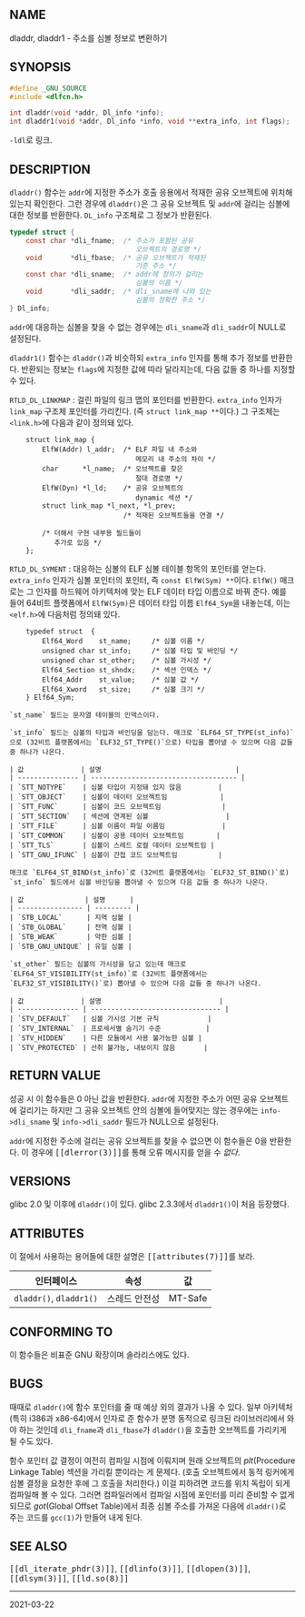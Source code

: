 ## NAME

dladdr, dladdr1 - 주소를 심볼 정보로 변환하기

## SYNOPSIS

```c
#define _GNU_SOURCE
#include <dlfcn.h>

int dladdr(void *addr, Dl_info *info);
int dladdr1(void *addr, Dl_info *info, void **extra_info, int flags);
```

`-ldl`로 링크.

## DESCRIPTION

`dladdr()` 함수는 `addr`에 지정한 주소가 호출 응용에서 적재한 공유 오브젝트에 위치해 있는지 확인한다. 그런 경우에 `dladdr()`은 그 공유 오브젝트 및 `addr`에 걸리는 심볼에 대한 정보를 반환한다. `DL_info` 구조체로 그 정보가 반환된다.

```c
typedef struct {
    const char *dli_fname;  /* 주소가 포함된 공유
                               오브젝트의 경로명 */
    void       *dli_fbase;  /* 공유 오브젝트가 적재된
                               기준 주소 */
    const char *dli_sname;  /* addr에 정의가 걸리는
                               심볼의 이름 */
    void       *dli_saddr;  /* dli_sname에 나와 있는
                               심볼의 정확한 주소 */
} Dl_info;
```

`addr`에 대응하는 심볼을 찾을 수 없는 경우에는 `dli_sname`과 `dli_saddr`이 NULL로 설정된다.

`dladdr1()` 함수는 `dladdr()`과 비슷하되 `extra_info` 인자를 통해 추가 정보를 반환한다. 반환되는 정보는 `flags`에 지정한 값에 따라 달라지는데, 다음 값들 중 하나를 지정할 수 있다.

`RTLD_DL_LINKMAP`
:   걸린 파일의 링크 맵의 포인터를 반환한다. `extra_info` 인자가 `link_map` 구조체 포인터를 가리킨다. (즉 `struct link_map **`이다.) 그 구조체는 `<link.h>`에 다음과 같이 정의돼 있다.

        struct link_map {
            ElfW(Addr) l_addr;  /* ELF 파일 내 주소와
                                   메모리 내 주소의 차이 */
            char      *l_name;  /* 오브젝트를 찾은
                                   절대 경로명 */
            ElfW(Dyn) *l_ld;    /* 공유 오브젝트의
                                   dynamic 섹션 */
            struct link_map *l_next, *l_prev;
                                /* 적재된 오브젝트들을 연결 */

            /* 더해서 구현 내부용 필드들이
               추가로 있음 */
        };

`RTLD_DL_SYMENT`
:   대응하는 심볼의 ELF 심볼 테이블 항목의 포인터를 얻는다. `extra_info` 인자가 심볼 포인터의 포인터, 즉 `const ElfW(Sym) **`이다. `ElfW()` 매크로는 그 인자를 하드웨어 아키텍처에 맞는 ELF 데이터 타입 이름으로 바꿔 준다. 예를 들어 64비트 플랫폼에서 `ElfW(Sym)`은 데이터 타입 이름 `Elf64_Sym`을 내놓는데, 이는 `<elf.h>`에 다음처럼 정의돼 있다.

        typedef struct  {
            Elf64_Word    st_name;     /* 심볼 이름 */
            unsigned char st_info;     /* 심볼 타입 및 바인딩 */
            unsigned char st_other;    /* 심볼 가시성 */
            Elf64_Section st_shndx;    /* 섹션 인덱스 */
            Elf64_Addr    st_value;    /* 심볼 값 */
            Elf64_Xword   st_size;     /* 심볼 크기 */
        } Elf64_Sym;

    `st_name` 필드는 문자열 테이블의 인덱스이다.

    `st_info` 필드는 심볼의 타입과 바인딩을 담는다. 매크로 `ELF64_ST_TYPE(st_info)`으로 (32비트 플랫폼에서는 `ELF32_ST_TYPE()`으로) 타입을 뽑아낼 수 있으며 다음 값들 중 하나가 나온다.

    | 값              | 설명                                 |
    | --------------- | ------------------------------------ |
    | `STT_NOTYPE`    | 심볼 타입이 지정돼 있지 않음         |
    | `STT_OBJECT`    | 심볼이 데이터 오브젝트임             |
    | `STT_FUNC`      | 심볼이 코드 오브젝트임               |
    | `STT_SECTION`   | 섹션에 연계된 심볼                   |
    | `STT_FILE`      | 심볼 이름이 파일 이름임              |
    | `STT_COMMON`    | 심볼이 공용 데이터 오브젝트임        |
    | `STT_TLS`       | 심볼이 스레드 로컬 데이터 오브젝트임 |
    | `STT_GNU_IFUNC` | 심볼이 간접 코드 오브젝트임          |

    매크로 `ELF64_ST_BIND(st_info)`로 (32비트 플랫폼에서는 `ELF32_ST_BIND()`로) `st_info` 필드에서 심볼 바인딩을 뽑아낼 수 있으며 다음 값들 중 하나가 나온다.

    | 값               | 설명      |
    | ---------------- | --------- |
    | `STB_LOCAL`      | 지역 심볼 |
    | `STB_GLOBAL`     | 전역 심볼 |
    | `STB_WEAK`       | 약한 심볼 |
    | `STB_GNU_UNIQUE` | 유일 심볼 |

    `st_other` 필드는 심볼의 가시성을 담고 있는데 매크로 `ELF64_ST_VISIBILITY(st_info)`로 (32비트 플랫폼에서는 `ELF32_ST_VISIBILITY()`로) 뽑아낼 수 있으며 다음 값들 중 하나가 나온다.

    | 값              | 설명                             |
    | --------------- | -------------------------------- |
    | `STV_DEFAULT`   | 심볼 가시성 기본 규칙            |
    | `STV_INTERNAL`  | 프로세서별 숨기기 수준           |
    | `STV_HIDDEN`    | 다른 모듈에서 사용 불가능한 심볼 |
    | `STV_PROTECTED` | 선취 불가능, 내보이지 않음       |

## RETURN VALUE

성공 시 이 함수들은 0 아닌 값을 반환한다. `addr`에 지정한 주소가 어떤 공유 오브젝트에 걸리기는 하지만 그 공유 오브젝트 안의 심볼에 들어맞지는 않는 경우에는 `info->dli_sname` 및 `info->dli_saddr` 필드가 NULL으로 설정된다.

`addr`에 지정한 주소에 걸리는 공유 오브젝트를 찾을 수 없으면 이 함수들은 0을 반환한다. 이 경우에 <tt>[[dlerror(3)]]</tt>를 통해 오류 메시지를 얻을 수 *없다*.

## VERSIONS

glibc 2.0 및 이후에 `dladdr()`이 있다. glibc 2.3.3에서 `dladdr1()`이 처음 등장했다.

## ATTRIBUTES

이 절에서 사용하는 용어들에 대한 설명은 <tt>[[attributes(7)]]</tt>를 보라.

| 인터페이스 | 속성 | 값 |
| --- | --- | --- |
| `dladdr()`, `dladdr1()` | 스레드 안전성 | MT-Safe |

## CONFORMING TO

이 함수들은 비표준 GNU 확장이며 솔라리스에도 있다.

## BUGS

때때로 `dladdr()`에 함수 포인터를 줄 때 예상 외의 결과가 나올 수 있다. 일부 아키텍처(특히 i386과 x86-64)에서 인자로 준 함수가 분명 동적으로 링크된 라이브러리에서 와야 하는 것인데 `dli_fname`과 `dli_fbase`가 `dladdr()`을 호출한 오브젝트를 가리키게 될 수도 있다.

함수 포인터 값 결정이 여전히 컴파일 시점에 이뤄지며 원래 오브젝트의 *plt*(Procedure Linkage Table) 섹션을 가리킬 뿐이라는 게 문제다. (호출 오브젝트에서 동적 링커에게 심볼 결정을 요청한 후에 그 호출을 처리한다.) 이걸 피하려면 코드를 위치 독립이 되게 컴파일해 볼 수 있다. 그러면 컴파일러에서 컴파일 시점에 포인터를 미리 준비할 수 없게 되므로 *got*(Global Offset Table)에서 최종 심볼 주소를 가져온 다음에 `dladdr()`로 주는 코드를 `gcc(1)`가 만들어 내게 된다.

## SEE ALSO

<tt>[[dl_iterate_phdr(3)]]</tt>, <tt>[[dlinfo(3)]]</tt>, <tt>[[dlopen(3)]]</tt>, <tt>[[dlsym(3)]]</tt>, <tt>[[ld.so(8)]]</tt>

----

2021-03-22
